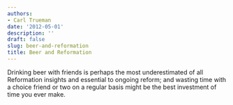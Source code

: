 ```yaml
---
authors:
- Carl Trueman
date: '2012-05-01'
description: ''
draft: false
slug: beer-and-reformation
title: Beer and Reformation
---
```

Drinking beer with friends is perhaps the most underestimated of all Reformation insights and essential to ongoing reform; and wasting time with a choice friend or two on a regular basis might be the best investment of time you ever make.



